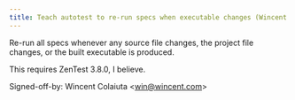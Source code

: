 ```yaml
---
title: Teach autotest to re-run specs when executable changes (Wincent Strings Utility, 7cd221d)
---
```


Re-run all specs whenever any source file changes, the project file changes, or the built executable is produced.

This requires ZenTest 3.8.0, I believe.

Signed-off-by: Wincent Colaiuta &lt;win@wincent.com&gt;
